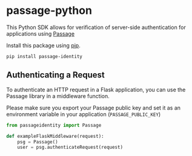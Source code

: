 # passage-python

This Python SDK allows for verification of server-side authentication for applications using [Passage](https://passage.id)

Install this package using [pip](https://pypi.org/project/passage-identity/).

```
pip install passage-identity
```

## Authenticating a Request

To authenticate an HTTP request in a Flask application, you can use the Passage library in a middleware function. 

Please make sure you export your Passage public key and set it as an environment variable in your application (`PASSAGE_PUBLIC_KEY`)

```python
from passageidentity import Passage

def exampleFlaskMiddleware(request):
    psg = Passage()
    user = psg.authenticateRequest(request)
```

